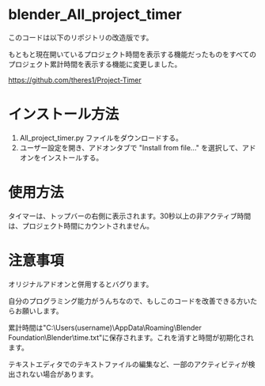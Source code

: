 # blender_All_project_timer

このコードは以下のリポジトリの改造版です。

もともと現在開いているプロジェクト時間を表示する機能だったものをすべてのプロジェクト累計時間を表示する機能に変更しました。

https://github.com/theres1/Project-Timer

# インストール方法
1. All_project_timer.py ファイルをダウンロードする。
2. ユーザー設定を開き、アドオンタブで "Install from file..." を選択して、アドオンをインストールする。

# 使用方法
タイマーは、トップバーの右側に表示されます。30秒以上の非アクティブ時間は、プロジェクト時間にカウントされません。

# 注意事項
オリジナルアドオンと併用するとバグります。

自分のプログラミング能力がうんちなので、もしこのコードを改善できる方いたらお願いします。

累計時間は"C:\Users\(username)\AppData\Roaming\Blender Foundation\Blender\time.txt"に保存されます。これを消すと時間が初期化されます。

テキストエディタでのテキストファイルの編集など、一部のアクティビティが検出されない場合があります。
